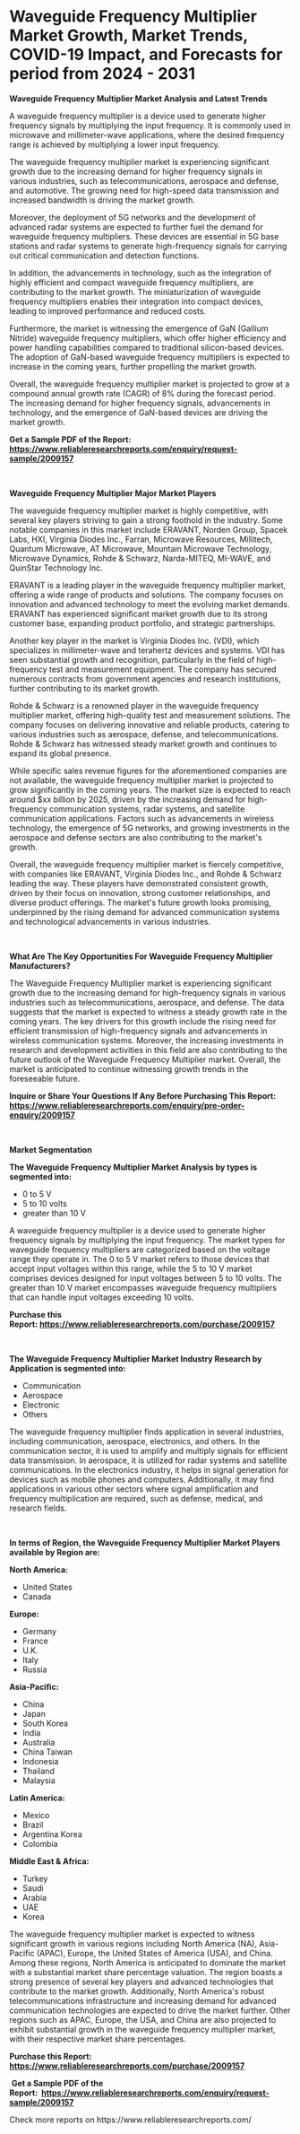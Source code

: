 <p><h1>Waveguide Frequency Multiplier Market Growth, Market Trends, COVID-19 Impact, and Forecasts for period from 2024 - 2031</h1></p><p><strong>Waveguide Frequency Multiplier Market Analysis and Latest Trends</strong></p>
<p><p>A waveguide frequency multiplier is a device used to generate higher frequency signals by multiplying the input frequency. It is commonly used in microwave and millimeter-wave applications, where the desired frequency range is achieved by multiplying a lower input frequency.</p><p>The waveguide frequency multiplier market is experiencing significant growth due to the increasing demand for higher frequency signals in various industries, such as telecommunications, aerospace and defense, and automotive. The growing need for high-speed data transmission and increased bandwidth is driving the market growth.</p><p>Moreover, the deployment of 5G networks and the development of advanced radar systems are expected to further fuel the demand for waveguide frequency multipliers. These devices are essential in 5G base stations and radar systems to generate high-frequency signals for carrying out critical communication and detection functions.</p><p>In addition, the advancements in technology, such as the integration of highly efficient and compact waveguide frequency multipliers, are contributing to the market growth. The miniaturization of waveguide frequency multipliers enables their integration into compact devices, leading to improved performance and reduced costs.</p><p>Furthermore, the market is witnessing the emergence of GaN (Gallium Nitride) waveguide frequency multipliers, which offer higher efficiency and power handling capabilities compared to traditional silicon-based devices. The adoption of GaN-based waveguide frequency multipliers is expected to increase in the coming years, further propelling the market growth.</p><p>Overall, the waveguide frequency multiplier market is projected to grow at a compound annual growth rate (CAGR) of 8% during the forecast period. The increasing demand for higher frequency signals, advancements in technology, and the emergence of GaN-based devices are driving the market growth.</p></p>
<p><strong>Get a Sample PDF of the Report:&nbsp; <a href="https://www.reliableresearchreports.com/enquiry/request-sample/2009157">https://www.reliableresearchreports.com/enquiry/request-sample/2009157</a></strong></p>
<p>&nbsp;</p>
<p><strong>Waveguide Frequency Multiplier Major Market Players</strong></p>
<p><p>The waveguide frequency multiplier market is highly competitive, with several key players striving to gain a strong foothold in the industry. Some notable companies in this market include ERAVANT, Norden Group, Spacek Labs, HXI, Virginia Diodes Inc., Farran, Microwave Resources, Millitech, Quantum Microwave, AT Microwave, Mountain Microwave Technology, Microwave Dynamics, Rohde & Schwarz, Narda-MITEQ, MI-WAVE, and QuinStar Technology Inc.</p><p>ERAVANT is a leading player in the waveguide frequency multiplier market, offering a wide range of products and solutions. The company focuses on innovation and advanced technology to meet the evolving market demands. ERAVANT has experienced significant market growth due to its strong customer base, expanding product portfolio, and strategic partnerships.</p><p>Another key player in the market is Virginia Diodes Inc. (VDI), which specializes in millimeter-wave and terahertz devices and systems. VDI has seen substantial growth and recognition, particularly in the field of high-frequency test and measurement equipment. The company has secured numerous contracts from government agencies and research institutions, further contributing to its market growth.</p><p>Rohde & Schwarz is a renowned player in the waveguide frequency multiplier market, offering high-quality test and measurement solutions. The company focuses on delivering innovative and reliable products, catering to various industries such as aerospace, defense, and telecommunications. Rohde & Schwarz has witnessed steady market growth and continues to expand its global presence.</p><p>While specific sales revenue figures for the aforementioned companies are not available, the waveguide frequency multiplier market is projected to grow significantly in the coming years. The market size is expected to reach around $xx billion by 2025, driven by the increasing demand for high-frequency communication systems, radar systems, and satellite communication applications. Factors such as advancements in wireless technology, the emergence of 5G networks, and growing investments in the aerospace and defense sectors are also contributing to the market's growth.</p><p>Overall, the waveguide frequency multiplier market is fiercely competitive, with companies like ERAVANT, Virginia Diodes Inc., and Rohde & Schwarz leading the way. These players have demonstrated consistent growth, driven by their focus on innovation, strong customer relationships, and diverse product offerings. The market's future growth looks promising, underpinned by the rising demand for advanced communication systems and technological advancements in various industries.</p></p>
<p>&nbsp;</p>
<p><strong>What Are The Key Opportunities For Waveguide Frequency Multiplier Manufacturers?</strong></p>
<p><p>The Waveguide Frequency Multiplier market is experiencing significant growth due to the increasing demand for high-frequency signals in various industries such as telecommunications, aerospace, and defense. The data suggests that the market is expected to witness a steady growth rate in the coming years. The key drivers for this growth include the rising need for efficient transmission of high-frequency signals and advancements in wireless communication systems. Moreover, the increasing investments in research and development activities in this field are also contributing to the future outlook of the Waveguide Frequency Multiplier market. Overall, the market is anticipated to continue witnessing growth trends in the foreseeable future.</p></p>
<p><strong>Inquire or Share Your Questions If Any Before Purchasing This Report: <a href="https://www.reliableresearchreports.com/enquiry/pre-order-enquiry/2009157">https://www.reliableresearchreports.com/enquiry/pre-order-enquiry/2009157</a></strong></p>
<p>&nbsp;</p>
<p><strong>Market Segmentation</strong></p>
<p><strong>The Waveguide Frequency Multiplier Market Analysis by types is segmented into:</strong></p>
<p><ul><li>0 to 5 V</li><li>5 to 10 volts</li><li>greater than 10 V</li></ul></p>
<p><p>A waveguide frequency multiplier is a device used to generate higher frequency signals by multiplying the input frequency. The market types for waveguide frequency multipliers are categorized based on the voltage range they operate in. The 0 to 5 V market refers to those devices that accept input voltages within this range, while the 5 to 10 V market comprises devices designed for input voltages between 5 to 10 volts. The greater than 10 V market encompasses waveguide frequency multipliers that can handle input voltages exceeding 10 volts.</p></p>
<p><strong>Purchase this Report:&nbsp;<a href="https://www.reliableresearchreports.com/purchase/2009157">https://www.reliableresearchreports.com/purchase/2009157</a></strong></p>
<p>&nbsp;</p>
<p><strong>The Waveguide Frequency Multiplier Market Industry Research by Application is segmented into:</strong></p>
<p><ul><li>Communication</li><li>Aerospace</li><li>Electronic</li><li>Others</li></ul></p>
<p><p>The waveguide frequency multiplier finds application in several industries, including communication, aerospace, electronics, and others. In the communication sector, it is used to amplify and multiply signals for efficient data transmission. In aerospace, it is utilized for radar systems and satellite communications. In the electronics industry, it helps in signal generation for devices such as mobile phones and computers. Additionally, it may find applications in various other sectors where signal amplification and frequency multiplication are required, such as defense, medical, and research fields.</p></p>
<p>&nbsp;</p>
<p><strong>In terms of Region, the Waveguide Frequency Multiplier Market Players available by Region are:</strong></p>
<p>
    <p> <strong> North America: </strong>
        <ul>
            <li>United States</li>
            <li>Canada</li>
        </ul>
        </p> 
    <p> <strong> Europe: </strong>
        <ul>
            <li>Germany</li>
            <li>France</li>
            <li>U.K.</li>
            <li>Italy</li>
            <li>Russia</li>
        </ul>
        </p> 
    <p> <strong> Asia-Pacific: </strong>
        <ul>
            <li>China</li>
            <li>Japan</li>
            <li>South Korea</li>
            <li>India</li>
            <li>Australia</li>
            <li>China Taiwan</li>
            <li>Indonesia</li>
            <li>Thailand</li>
            <li>Malaysia</li>
        </ul>
        </p> 
    <p> <strong> Latin America: </strong>
        <ul>
            <li>Mexico</li>
            <li>Brazil</li>
            <li>Argentina Korea</li>
            <li>Colombia</li>
        </ul>
        </p> 
    <p> <strong> Middle East & Africa: </strong>
        <ul>
            <li>Turkey</li>
            <li>Saudi</li>
            <li>Arabia</li>
            <li>UAE</li>
            <li>Korea</li>
        </ul>
    </p>
    </p>
<p><p>The waveguide frequency multiplier market is expected to witness significant growth in various regions including North America (NA), Asia-Pacific (APAC), Europe, the United States of America (USA), and China. Among these regions, North America is anticipated to dominate the market with a substantial market share percentage valuation. The region boasts a strong presence of several key players and advanced technologies that contribute to the market growth. Additionally, North America's robust telecommunications infrastructure and increasing demand for advanced communication technologies are expected to drive the market further. Other regions such as APAC, Europe, the USA, and China are also projected to exhibit substantial growth in the waveguide frequency multiplier market, with their respective market share percentages.</p></p>
<p><strong>Purchase this Report: <a href="https://www.reliableresearchreports.com/purchase/2009157">https://www.reliableresearchreports.com/purchase/2009157</a></strong></p>
<p>&nbsp;<strong>Get a Sample PDF of the Report:&nbsp;&nbsp;<a href="https://www.reliableresearchreports.com/enquiry/request-sample/2009157">https://www.reliableresearchreports.com/enquiry/request-sample/2009157</a></strong></p>
<p><strong></strong></p>
<p>Check more reports on https://www.reliableresearchreports.com/</p>